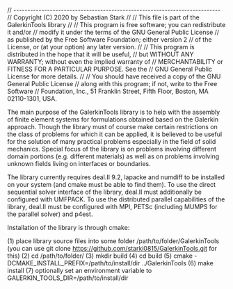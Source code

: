 // --------------------------------------------------------------------------
// Copyright (C) 2020 by Sebastian Stark
//
// This file is part of the GalerkinTools library
//
// This program is free software; you can redistribute it and/or
// modify it under the terms of the GNU General Public License
// as published by the Free Software Foundation; either version 2
// of the License, or (at your option) any later version.
//
// This program is distributed in the hope that it will be useful,
// but WITHOUT ANY WARRANTY; without even the implied warranty of
// MERCHANTABILITY or FITNESS FOR A PARTICULAR PURPOSE.  See the
// GNU General Public License for more details.
//
// You should have received a copy of the GNU General Public License
// along with this program; if not, write to the Free Software
// Foundation, Inc., 51 Franklin Street, Fifth Floor, Boston, MA  02110-1301, USA.

The main purpose of the GalerkinTools library is to help with the
assembly of finite element systems for formulations obtained based on the Galerkin approach. Though the library must
of course make certain restrictions on the class of problems for which it can be applied, it is believed to
be useful for the solution of many practical problems especially in the field of solid mechanics. Special focus of
the library is on problems involving different domain portions (e.g. different materials) as well as on problems
involving unknown fields living on interfaces or boundaries.

The library currently requires deal.II 9.2, lapacke and numdiff to be installed on your system (and cmake must be able to find them).
To use the direct sequential solver interface of the library, deal.II must additionally be configured with UMFPACK.
To use the distributed parallel capabilities of the library, deal.II must be configured with MPI, PETSc (including MUMPS for the parallel solver) and p4est.

Installation of the library is through cmake:

(1) place library source files into some folder /path/to/folder/GalerkinTools (you can use git clone https://github.com/starki0815/GalerkinTools.git for this)
(2) cd /path/to/folder/
(3) mkdir build
(4) cd build
(5) cmake -DCMAKE_INSTALL_PREFIX=/path/to/install/dir ../GalerkinTools
(6) make install
(7) optionally set an environment variable to GALERKIN_TOOLS_DIR=/path/to/install/dir
